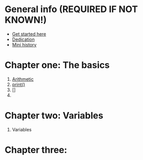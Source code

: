 # General info (REQUIRED IF NOT KNOWN!)
- [Get started here](getstarted.md)
- [Dedication](dedication.md)
- [Mini history](foreward.md)

# Chapter one: The basics

1. [Arithmetic](arithmetic.md)
1. [print()](print.md)
1. []
1. 

# Chapter two: Variables
1. Variables

# Chapter three: 